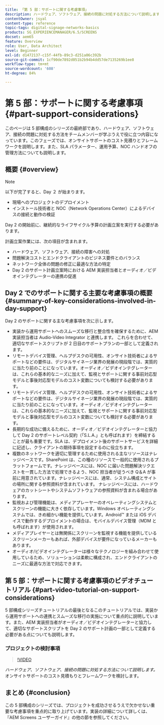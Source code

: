 ```yaml
---
title: 「第 5 部：サポートに関する考慮事項」
description: ハードウェア、ソフトウェア、接続の問題に対処する方法について説明します。オンサイトサポートのコスト見積もりとフレームワークを検討します。SLA パラメーター、運用予算、NOC ハンドオフの管理方法についても説明します。
contentOwner: jsyal
content-type: reference
topic-tags: digital-signage-networks-basics
products: SG_EXPERIENCEMANAGER/6.5/SCREENS
docset: aem65
feature: Overview
role: User, Data Architect
level: Beginner
exl-id: d1472137-c15f-44fb-89c3-d251a06c392b
source-git-commit: 1cf90de7892d051b2b94b4dd57de7135269b1ee8
workflow-type: tm+mt
source-wordcount: '608'
ht-degree: 84%

---
```


# 第 5 部：サポートに関する考慮事項 {#part-support-considerations}

このページは 5 部構成のシリーズの最終部であり、ハードウェア、ソフトウェア、接続の問題に対処する方法をチームメンバーが学ぶうえで役に立つ内容になっています。このフェーズでは、オンサイトサポートのコスト見積りとフレームワークを説明します。また、SLA パラメーター、運用予算、NOC ハンドオフの管理方法についても説明します。

## 概要 {#overview}

>[!NOTE]
>
>以下が完了すると、Day ２ が始まります。
>
>* 現場へのプロジェクトのデプロイメント
>* インストール技術者と NOC（Network Operations Center）によるデバイスの接続と動作の検証
>
>Day 2 の開始前に、継続的なライフサイクル予算の計画立案を実行する必要があります。

計画立案作業には、次の項目が含まれます。

* ハードウェア、ソフトウェア、接続の障害への対処
* 問題解決コストとエンドクライアントのビジネス要件とのバランス
* ネットワーク全体の問題の修正に最適な方法の特定
* Day 2 のサポート計画立案時における AEM 実装担当者とオーディオ／ビデオインテグレーターの連携の促進

## Day 2 でのサポートに関する主要な考慮事項の概要 {#summary-of-key-considerations-involved-in-day-support}

Day 2 のサポートに関する主な考慮事項を次に示します。

* 実装から運用サポートへのスムーズな移行と整合性を確保するために、AEM実装担当者は Audio-Video Integrator と連携します。 これらを合わせて、適切なサポートスクリプトが 2 日目のサポートプランの一部として定義されます。
* リモートデバイス管理、ヘルプデスクの可用性、オンサイト技術者によるサポートなどの要件は、デジタルサイネージ業界の発展の現段階では、実質的に当たり前のことになっています。オーディオ／ビデオインテグレーターは、これらの基本的なニーズに加えて、監視とサポートに関する事前対応型モデルと事後対応型モデルのコスト変数についても検討する必要があります。
* リモートデバイス管理、ヘルプデスクの可用性、オンサイト技術者によるサポートなどの要件は、デジタルサイネージ業界の発展の現段階では、実質的に当たり前のことになっています。オーディオ／ビデオインテグレーターは、これらの基本的なニーズに加えて、監視とサポートに関する事前対応型モデルと事後対応型モデルのコスト変数についても検討する必要があります。
* 長期的な成功に備えるために、オーディオ／ビデオインテグレーターと協力して Day 2 のサポートレベル契約（「S.L.A.」とも呼ばれます）を締結することが最も重要です。SLA は、デプロイメント後のサポートサービスを詳細に記述し、クライアントの期待事項を設定するのに役立ちます。
* 複数のネットワークを適切に管理するために使用される主なリソースはナレッジベースです。SharePoint は、この種のリソースで一般的に使用されるプラットフォームです。ナレッジベースには、NOC に届いた問題解決リクエストを一貫した方法で処理できるよう、NOC 担当者が従うべき Q＆A が事前に用意されています。ナレッジベースには、通常、システム構成とサイトの場所に関する参照資料が含まれています。 ナレッジベースには、ハードウェアのカットシートやシステムソフトウェアの参照資料が含まれる場合があります。
* 監視および管理機能は、メディアプレーヤーのオペレーティングシステムとスクリーンの機能に大きく依存しています。Windows オペレーティングシステムでは、きめ細かい機能を提供しています。Android™ または iOS デバイスで動作するデプロイメントの場合は、モバイルデバイス管理（MDM とも呼ばれます）が使用されます。
* メディアプレイヤーとは無関係にスクリーンを監視する機能を提供しているスクリーンメーカーもあれば、外部デバイスが要件になっているメーカーもあります。
* オーディオ/ビデオインテグレーターは様々なテクノロジーを組み合わせて使用しているため、ソリューションは柔軟に構成され、エンドクライアントのニーズに最適な方法で対応できます。

## 第 5 部：サポートに関する考慮事項のビデオチュートリアル {#part-video-tutorial-on-support-considerations}

5 部構成シリーズチュートリアルの最後となるこのチュートリアルでは、実装から運用サポートへの連携とスムーズな移行の実施について重点的に説明しています。また、AEM 実装担当者がオーディオ／ビデオインテグレーターと協力して、適切なサポートスクリプトを Day 2 のサポート計画の一部として定義する必要がある点についても説明します。

### プロジェクトの検討事項

>[!VIDEO](https://video.tv.adobe.com/v/28383)

*ハードウェア、ソフトウェア、接続の問題に対処する方法について説明します。*&#x200B;オンサイトサポートのコスト見積もりとフレームワークを検討します。

## まとめ {#conclusion}

この 5 部構成のシリーズでは、プロジェクトを成功させるうえで欠かせない重要な考慮事項を重点的に取り上げています。実装の詳細について詳しくは、『AEM Screens ユーザーガイド』の他の節を参照してください。
